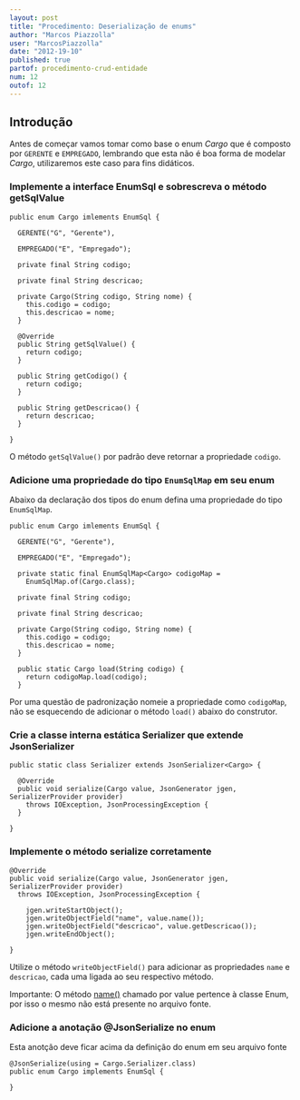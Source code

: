 ```yaml
---
layout: post
title: "Procedimento: Deserialização de enums"
author: "Marcos Piazzolla"
user: "MarcosPiazzolla"
date: "2012-19-10"
published: true
partof: procedimento-crud-entidade
num: 12
outof: 12
---
```


## Introdução

Antes de começar vamos tomar como base o enum _Cargo_ que é composto por `GERENTE` e `EMPREGADO`,
lembrando que esta não é boa forma de modelar _Cargo_, utilizaremos este caso para fins didáticos.

### Implemente a interface EnumSql e sobrescreva o método getSqlValue

    public enum Cargo imlements EnumSql {
  
      GERENTE("G", "Gerente"),
    
      EMPREGADO("E", "Empregado");
    
      private final String codigo;

      private final String descricao;
    
      private Cargo(String codigo, String nome) {
        this.codigo = codigo;
        this.descricao = nome;
      }
      
      @Override
      public String getSqlValue() {
        return codigo;
      }
      
      public String getCodigo() {
        return codigo;
      }
      
      public String getDescricao() {
        return descricao;
      }
  
    }
  
O método `getSqlValue()` por padrão deve retornar a propriedade `codigo`.

### Adicione uma propriedade do tipo `EnumSqlMap` em seu enum

Abaixo da declaração dos tipos do enum defina uma propriedade do tipo `EnumSqlMap`.

    public enum Cargo imlements EnumSql {
  
      GERENTE("G", "Gerente"),
    
      EMPREGADO("E", "Empregado");
      
      private static final EnumSqlMap<Cargo> codigoMap =
        EnumSqlMap.of(Cargo.class);
    
      private final String codigo;

      private final String descricao;
    
      private Cargo(String codigo, String nome) {
        this.codigo = codigo;
        this.descricao = nome;
      }
 
      public static Cargo load(String codigo) {
        return codigoMap.load(codigo);
      }
      
Por uma questão de padronização nomeie a propriedade como `codigoMap`, não se esquecendo de
adicionar o método `load()` abaixo do construtor.

### Crie a classe interna estática Serializer que extende JsonSerializer

    public static class Serializer extends JsonSerializer<Cargo> {

      @Override
      public void serialize(Cargo value, JsonGenerator jgen, SerializerProvider provider)
        throws IOException, JsonProcessingException {
      }

    }

### Implemente o método serialize corretamente

    @Override
    public void serialize(Cargo value, JsonGenerator jgen, SerializerProvider provider)
      throws IOException, JsonProcessingException {
    
        jgen.writeStartObject();
        jgen.writeObjectField("name", value.name());
        jgen.writeObjectField("descricao", value.getDescricao());
        jgen.writeEndObject();
    
    }
  
Utilize o método `writeObjectField()` para adicionar as propriedades `name` e `descricao`, cada
uma ligada ao seu respectivo método.

Importante: O método [name()](http://docs.oracle.com/javase/7/docs/api/java/lang/Enum.html)
chamado por value pertence à classe Enum, por isso o mesmo não está presente no arquivo fonte.

### Adicione a anotação @JsonSerialize no enum 

Esta anotção deve ficar acima da definição do enum em seu arquivo fonte

    @JsonSerialize(using = Cargo.Serializer.class)
    public enum Cargo implements EnumSql {
    
    }